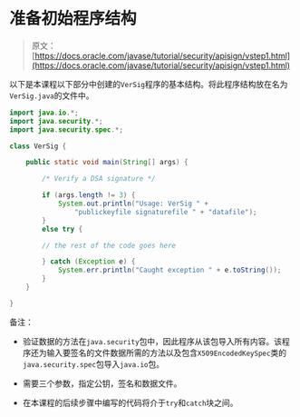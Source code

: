 # 准备初始程序结构

> 原文： [https://docs.oracle.com/javase/tutorial/security/apisign/vstep1.html](https://docs.oracle.com/javase/tutorial/security/apisign/vstep1.html)

以下是本课程以下部分中创建的`VerSig`程序的基本结构。将此程序结构放在名为`VerSig.java`的文件中。

```java
import java.io.*;
import java.security.*;
import java.security.spec.*;

class VerSig {

    public static void main(String[] args) {

        /* Verify a DSA signature */

        if (args.length != 3) {
            System.out.println("Usage: VerSig " +
                "publickeyfile signaturefile " + "datafile");
        }
        else try {

        // the rest of the code goes here

        } catch (Exception e) {
            System.err.println("Caught exception " + e.toString());
        }
    }

}

```

备注：

*   验证数据的方法在`java.security`包中，因此程序从该包导入所有内容。该程序还为输入要签名的文件数据所需的方法以及包含`X509EncodedKeySpec`类的`java.security.spec`包导入`java.io`包。

*   需要三个参数，指定公钥，签名和数据文件。

*   在本课程的后续步骤中编写的代码将介于`try`和`catch`块之间。